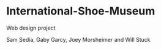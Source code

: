 # International-Shoe-Museum

Web design project

Sam Sedia, Gaby Garcy, Joey Morsheimer and Will Stuck
